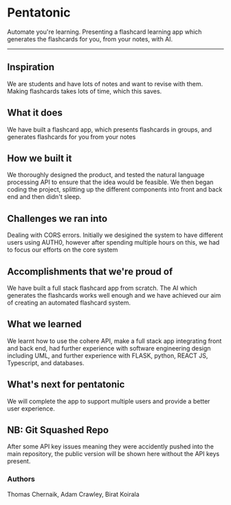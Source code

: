 # Pentatonic
Automate you're learning. Presenting a flashcard learning app which generates the flashcards for you, from your notes, with AI.

---

## Inspiration
We are students and have lots of notes and want to revise with them. Making flashcards takes lots of time, which this saves.

## What it does
We have built a flashcard app, which presents flashcards in groups, and generates flashcards for you from your notes

## How we built it
We thoroughly designed the product, and tested the natural language processing API to ensure that the idea would be feasible. We then began coding the project, splitting up the different components into front and back end and then didn't sleep.

## Challenges we ran into
Dealing with CORS errors. Initially we desigined the system to have different users using AUTH0, however after spending multiple hours on this, we had to focus our efforts on the core system

## Accomplishments that we're proud of
We have built a full stack flashcard app from scratch. The AI which generates the flashcards works well enough and we have achieved our aim of creating an automated flashcard system.

## What we learned
We learnt how to use the cohere API, make a full stack app integrating front and back end, had further experience with software engineering design including UML, and further experience with FLASK, python, REACT JS, Typescript, and databases.

## What's next for pentatonic
We will complete the app to support multiple users and provide a better user experience.

## NB: Git Squashed Repo
After some API key issues meaning they were accidently pushed into the main repository, the public version will be shown here without the API keys present.

### Authors
Thomas Chernaik, Adam Crawley, Birat Koirala
